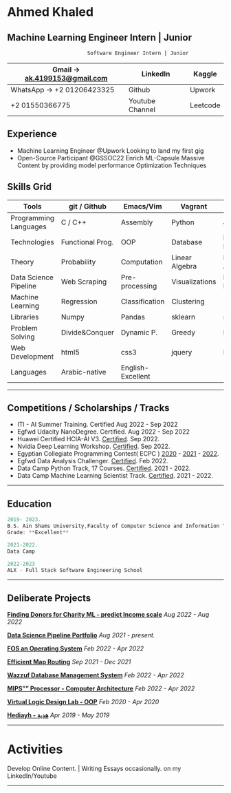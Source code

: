 # Ahmed Khaled

## Machine Learning Engineer Intern | Junior
                              Software Engineer Intern | Junior

| Gmail → ak.4199153@gmail.com | LinkedIn | Kaggle |
| --- | --- | --- |
| WhatsApp → +2 01206423325 | Github | Upwork |
| +2 01550366775 | Youtube Channel | Leetcode |

## Experience

- Machine Learning Engineer @Upwork
Looking to land my first gig
- Open-Source Participant @GSSOC22
Enrich ML-Capsule Massive Content by providing model performance Optimization Techniques

## Skills Grid

| Tools | git / Github | Emacs/Vim | Vagrant |  |  |
| --- | --- | --- | --- | --- | --- |
| Programming Languages | C / C++  | Assembly | Python | Java | Prolog |
| Technologies | Functional Prog. | OOP | Database | Design Patterns |  |
| Theory | Probability | Computation | Linear Algebra | Relational Algebra | Learning From Data |
| Data Science Pipeline | Web Scraping | Pre-processing | Visualizations | Feature Eng. | Communication |
| Machine Learning | Regression | Classification | Clustering |  |  |
| Libraries  | Numpy | Pandas | sklearn | seaborn | matplotlib | TensorFlow / Keras |
| Problem Solving | Divide&Conquer | Dynamic P. | Greedy | Big-O | Math | Optimization | Graph |
| Web Development | html5 | css3 | jquery | Bootstrap5 | JavaScript | React |
| Languages | Arabic-native | English-Excellent |  |  |  |

---

## Competitions / Scholarships / Tracks

- ITI - AI Summer Training. Certified                                      Aug     2022 - Sep 2022
- Egfwd Udacity NanoDegree.  Certified.                               Aug     2022 - Sep 2022
- Huawei Certified HCIA-AI V3. [Certified](https://drive.google.com/file/d/1oCivF7fI695FX3PZAEnuQ-SPpeUoAvIl/view?usp=sharing).                              Sep     2022.
- Nvidia Deep Learning Workshop. [Certified](https://courses.nvidia.com/certificates/144007cf96fc406c94892df4cd6e7ac4/).                        Sep     2022.
- Egyptian Collegiate Programming Contest( ECPC )           [2020](https://drive.google.com/file/d/1YXole8emF26G9xeyRapHKYNUigg-LLdp/view?usp=sharing) - [2021](https://drive.google.com/file/d/1YXole8emF26G9xeyRapHKYNUigg-LLdp/view?usp=sharing) - [2022](https://drive.google.com/file/d/1K-DIImUd5Ra2H4EOn28iTGWstpqng-MS/view?usp=sharing).
- Egfwd Data Analysis Challenger. [Certified](https://drive.google.com/drive/u/0/folders/1RednI0sz8D8xdy74rxBDh_c0FILZrqBz).                         Feb     2022.
- Data Camp Python Track, 17 Courses. [Certified](https://cisasuedu-my.sharepoint.com/:x:/g/personal/ahmed2018170512_cis_asu_edu_eg/ERtXdH0xyPRMt2KuZgDh4bcBQ5KYVQV4Jdrnx7lCenTdDg?e=Qg2kdB).               2021  - 2022.
- Data Camp Machine Learning Scientist Track. [Certified](https://cisasuedu-my.sharepoint.com/:x:/g/personal/ahmed2018170512_cis_asu_edu_eg/ERtXdH0xyPRMt2KuZgDh4bcBQ5KYVQV4Jdrnx7lCenTdDg?e=Qg2kdB).   2021  - 2022.

---

## Education

```c
2019- 2023.
B.S. Ain Shams University,Faculty of Computer Science and Information Technology
Grade: **Excellent**
```

```c
2021-2022.
Data Camp 
```

```c
2022-2023
ALX - Full Stack Software Engineering School
```

---

## Deliberate Projects

**[Finding Donors for Charity ML - predict Income scale](https://github.com/Ahmed-Khaled-1271999/Finding-Donor)**                    *Aug  2022 - Aug  2022*

**[Data Science Pipeline Portfolio](https://github.com/Ahmed-Khaled-1271999/Data-Science-Portfolio)**                                                          *Aug   2021 - present.*

**[FOS an Operating System](https://github.com/Ahmed-Khaled-1271999/FOS)**                                                                  *Feb 2022  - Apr   2022*

**[Efficient Map Routing](https://github.com/Ahmed-Khaled-1271999/Algorithms-MapRouting)**                                                                         *Sep  2021 - Dec  2021*

**[Wazzuf Database Management System](https://github.com/Ahmed-Khaled-1271999/Wazzauf)**                                            *Feb 2022  - Apr   2022*

**[MIPS”” Processor - Computer Architecture](https://github.com/Ahmed-Khaled-1271999/MIPS-Proccessor-Architecture)**                                     *Feb 2022  - Apr   2022*

**[Virtual Logic Design Lab - OOP](https://github.com/Ahmed-Khaled-1271999/OOP-Virtual-Logic-Design-App)**                                                         *Feb 2020  - Apr   2020*

**[Hediayh - هدية](https://github.com/Ahmed-Khaled-1271999/Hadiyah)**                                                                                      *Apr   2019 - May 2019*

---

# Activities

Develop Online Content. | Writing Essays occasionally. on my LinkedIn/Youtube

---

##